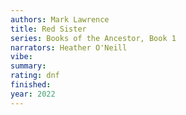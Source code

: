 ```yaml
---
authors: Mark Lawrence
title: Red Sister
series: Books of the Ancestor, Book 1
narrators: Heather O'Neill
vibe:
summary:
rating: dnf
finished:
year: 2022
---
```

